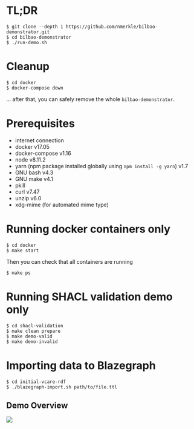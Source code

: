 # TL;DR

```console
$ git clone --depth 1 https://github.com/nmerkle/bilbao-demonstrator.git
$ cd bilbao-demonstrator
$ ./run-demo.sh
```

# Cleanup
```console
$ cd docker
$ docker-compose down
```
... after that, you can safely remove the whole `bilbao-demonstrator`.

# Prerequisites
- internet connection
- docker v17.05
- docker-compose v1.16
- node v8.11.2
- yarn (npm package installed globally using `npm install -g yarn`) v1.7
- GNU bash v4.3
- GNU make v4.1
- pkill
- curl v7.47
- unzip v6.0
- xdg-mime (for automated mime type)

# Running docker containers only

```console
$ cd docker
$ make start
```
Then you can check that all containers are running
```console
$ make ps
```

# Running SHACL validation demo only

```console
$ cd shacl-validation
$ make clean prepare
$ make demo-valid
$ make demo-invalid
```

# Importing data to Blazegraph
```console
$ cd initial-vcare-rdf
$ ./blazegraph-import.sh path/to/file.ttl
```

## Demo Overview
![](https://docs.google.com/drawings/d/e/2PACX-1vQYE20zYvSbpYUsRmlE70WIobPoB072BQyqtr_wXwppngGyG7UlzlIWGAHPVG0IXZdpVF8m35eYsZCQ/pub?w=907&h=899)
